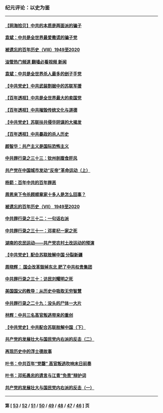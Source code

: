 ### 纪元评论：以史为鉴
---
#### [【网海拾贝】中共的本质是两面派的骗子](../../pages/nsc1028/n13062711.md?07030330) 
#### [袁斌：中共是全世界最爱撒谎的骗子党](../../pages/nsc1028/n13062650.md?07030330) 
#### [被遗忘的百年历史（VIII）1949至2020](../../pages/nsc1028/n13048188.md?07030330) 
#### [油管热门频道 翻墙必看视频 新闻](ok?07030330)
#### [袁斌：中共是全世界杀人最多的刽子手党](../../pages/nsc1028/n13059947.md?07030330) 
#### [【中共党史】中共武装割据中的苏联军援](../../pages/nsc1028/n13058998.md?07030330) 
#### [【百年透视】中共是全世界最大的卖国党](../../pages/nsc1028/n13014567.md?07030330) 
#### [【百年透视】中共摧毁传统文化与道德](../../pages/nsc1028/n13057253.md?07030330) 
#### [【中共党史】苏联扶共侵华阴谋的大揭发](../../pages/nsc1028/n13056050.md?07030330) 
#### [【百年透视】中共暴政的杀人历史](../../pages/nsc1028/n13051791.md?07030330) 
#### [颜智华：共产主义是国际恐怖主义](../../pages/nsc1028/n13052583.md?07030330) 
#### [中共罪行录之三十三：钦州剖腹食肝风](../../pages/nsc1028/n13050342.md?07030330) 
#### [共产党在中国城市发动“反帝”革命运动（上）](../../pages/nsc1028/n13050025.md?07030330) 
#### [杨箭：百年中共的百年罪恶](../../pages/nsc1028/n13049996.md?07030330) 
#### [周恩来下令杀顾顺章家十多人是怎么回事？](../../pages/nsc1028/n13049849.md?07030330) 
#### [被遗忘的百年历史（VII） 1949至2020](../../pages/nsc1028/n13001762.md?07030330) 
#### [中共罪行录之三十二：一句话右派](../../pages/nsc1028/n13046662.md?07030330) 
#### [中共罪行录之三十一：邓星杞一家之死](../../pages/nsc1028/n13044327.md?07030330) 
#### [湖南的农民运动——共产党农村土改运动的预演](../../pages/nsc1028/n13043864.md?07030330) 
#### [【中共党史】配合苏联肢解中国 分裂新疆](../../pages/nsc1028/n13040700.md?07030330) 
#### [周晓辉： 国企改革毁掉东北 肥了中共权贵集团](../../pages/nsc1028/n13039529.md?07030330) 
#### [中共罪行录之三十：访民刘耀明之死](../../pages/nsc1028/n13038692.md?07030330) 
#### [美国国父的教导：从历史中吸取无穷智慧](../../pages/nsc1028/n13036965.md?07030330) 
#### [中共罪行录之二十九：没头的尸体一大片](../../pages/nsc1028/n13036513.md?07030330) 
#### [林辉：中共三名高官叛逃带来的重创](../../pages/nsc1028/n13035206.md?07030330) 
#### [【中共党史】中共配合苏联肢解中国（下）](../../pages/nsc1028/n13035660.md?07030330) 
#### [共产党的发展壮大与国民党内右派的反击（二）](../../pages/nsc1028/n13033683.md?07030330) 
#### [再现历史中的浮士德故事](../../pages/nsc1028/n13034638.md?07030330) 
#### [叶书：中共百年“党罄” 高官叛逃吹响末日前奏](../../pages/nsc1028/n13034811.md?07030330) 
#### [叶书：邓拓愚忠的遗言与江青“免责”辩护词](../../pages/nsc1028/n13033754.md?07030330) 
#### [共产党的发展壮大与国民党内右派的反击（一）](../../pages/nsc1028/n13033620.md?07030330) 

---
#### 第 [ [53](./53.md?07030330) / [52](./52.md?07030330) / [51](./51.md?07030330) / [50](./50.md?07030330) / [49](./49.md?07030330) / [48](./48.md?07030330) / [47](./47.md?07030330) / [46](./46.md?07030330) ] 页
